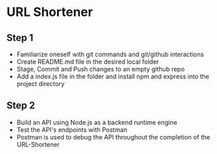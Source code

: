 
# URL Shortener 

## Step 1
- Familiarize oneself with git commands and git/github interactions 
- Create README.md file in the desired local folder 
- Stage, Commit and Push changes to an empty github repo 
- Add a index.js file in the folder and install npm and express into the project directory 

## Step 2
- Build an API using Node.js as a backend runtime engine
- Test the API's endpoints with Postman
- Postman is used to debug the API throughout the completion of the URL-Shortener